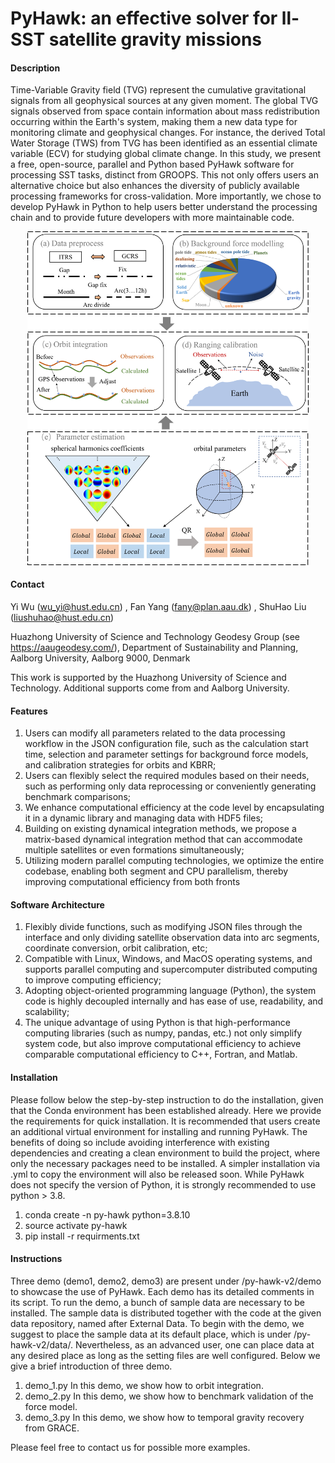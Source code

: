 # PyHawk: an effective solver for ll-SST satellite gravity missions

#### Description
Time-Variable Gravity field (TVG) represent the cumulative gravitational signals from all geophysical sources at any given moment. The global TVG signals observed from space contain information about mass redistribution occurring within the Earth's system, making them a new data type for monitoring climate and geophysical changes. For instance, the derived Total Water Storage (TWS) from TVG has been identified as an essential climate variable (ECV) for studying global climate change. In this study, we present a free, open-source, parallel and Python based PyHawk software for processing SST tasks, distinct from GROOPS. This not only offers users an alternative choice but also enhances the diversity of publicly available processing frameworks for cross-validation. More importantly, we chose to develop PyHawk in Python to help users better understand the processing chain and to provide future developers with more maintainable code.

<div align=center>
    <img src="module.png" width="450" >
</div>

#### Contact

Yi Wu (wu_yi@hust.edu.cn) , Fan Yang (fany@plan.aau.dk) , ShuHao Liu (liushuhao@hust.edu.cn)

Huazhong University of Science and Technology
Geodesy Group (see https://aaugeodesy.com/), Department of Sustainability and Planning, Aalborg University, Aalborg 9000, Denmark

This work is supported by the Huazhong University of Science and Technology. Additional supports come from and Aalborg University.


#### Features

1.  Users can modify all parameters related to the data processing workflow in the JSON configuration file, such as the calculation start time, selection and parameter settings for background force models, and calibration strategies for orbits and KBRR;
2.  Users can flexibly select the required modules based on their needs, such as performing only data reprocessing or conveniently generating benchmark comparisons;
3.  We enhance computational efficiency at the code level by encapsulating it in a dynamic library and managing data with HDF5 files;
4.  Building on existing dynamical integration methods, we propose a matrix-based dynamical integration method that can accommodate multiple satellites or even formations simultaneously;
5.  Utilizing modern parallel computing technologies, we optimize the entire codebase, enabling both segment and CPU parallelism, thereby improving computational efficiency from both fronts

#### Software Architecture

1.  Flexibly divide functions, such as modifying JSON files through the interface and only dividing satellite observation data into arc segments, coordinate conversion, orbit calibration, etc;
2.  Compatible with Linux, Windows, and MacOS operating systems, and supports parallel computing and supercomputer distributed computing to improve computing efficiency;
3.  Adopting object-oriented programming language (Python), the system code is highly decoupled internally and has ease of use, readability, and scalability;
4.  The unique advantage of using Python is that high-performance computing libraries (such as numpy, pandas, etc.) not only simplify system code, but also improve computational efficiency to achieve comparable computational efficiency to C++, Fortran, and Matlab.

#### Installation

Please follow below the step-by-step instruction to do the installation, given that the Conda environment has been established already. 
Here we provide the requirements for quick installation. It is recommended that users create an additional virtual environment for installing and running PyHawk. The benefits of doing so include avoiding interference with existing dependencies and creating a clean environment to build the project, where only the necessary packages need to be installed. A simpler installation via .yml to copy the environment will also be released soon. While PyHawk does not specify the version of Python, it is strongly recommended to use python > 3.8.

1. conda create -n py-hawk python=3.8.10
2. source activate py-hawk
3. pip install -r requirments.txt

#### Instructions
Three demo (demo1, demo2, demo3) are present under /py-hawk-v2/demo to showcase the use of PyHawk. Each demo has its detailed comments in its script. To run the demo, a bunch of sample data are necessary to be installed. The sample data is distributed together with the code at the given data repository, named after External Data. To begin with the demo, we suggest to place the sample data at its default place, which is under /py-hawk-v2/data/. Nevertheless, as an advanced user, one can place data at any desired place as long as the setting files are well configured. Below we give a brief introduction of three demo.

1.  demo_1.py In this demo, we show how to orbit integration.
2.  demo_2.py In this demo, we show how to benchmark validation of the force model. 
3.  demo_3.py In this demo, we show how to temporal gravity recovery from GRACE.

Please feel free to contact us for possible more examples.